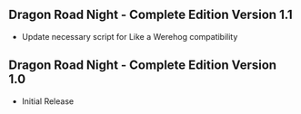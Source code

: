 ## Dragon Road Night - Complete Edition Version 1.1

- Update necessary script for Like a Werehog compatibility

## Dragon Road Night - Complete Edition Version 1.0

- Initial Release